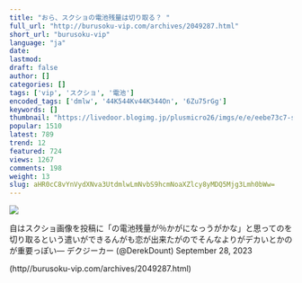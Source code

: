 ```yaml
---
title: "おら、スクショの電池残量は切り取る？ "
full_url: "http://burusoku-vip.com/archives/2049287.html"
short_url: "burusoku-vip"
language: "ja"
date: 
lastmod: 
draft: false
author: []
categories: []
tags: ['vip', 'スクショ', '電池']
encoded_tags: ['dmlw', '44K544Kv44K344On', '6Zu75rGg']
keywords: []
thumbnail: "https://livedoor.blogimg.jp/plusmicro26/imgs/e/e/eebe73c7-s.png"
popular: 1510
latest: 789
trend: 12
featured: 724
views: 1267
comments: 198
weight: 13
slug: aHR0cC8vYnVydXNva3UtdmlwLmNvbS9hcmNoaXZlcy8yMDQ5Mjg3Lmh0bWw=
---
```


![](https://livedoor.blogimg.jp/plusmicro26/imgs/e/e/eebe73c7-s.png)

自はスクショ画像を投稿に「の電池残量が％かがになっうがかな」と思ってのを切り取るという遣いができるんがも恋が出来たがのでそんなよりがデカいとかのが重要っぽい— デクジーカー (@DerekDount) September 28, 2023

(http//burusoku-vip.com/archives/2049287.html)
